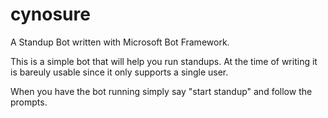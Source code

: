 # cynosure
A Standup Bot written with Microsoft Bot Framework.

This is a simple bot that will help you run standups. At the time of writing it is bareuly usable since it only supports a single user.

When you have the bot running simply say "start standup" and follow the prompts.
